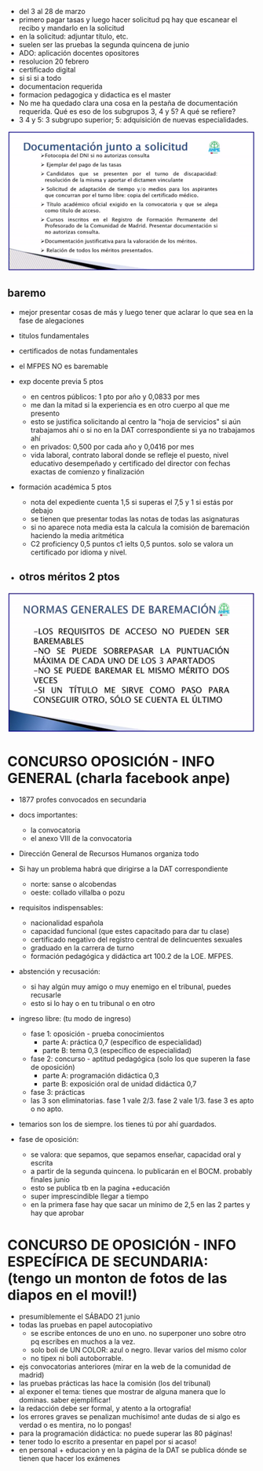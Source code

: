 - del 3 al 28 de marzo 
- primero pagar tasas y luego hacer solicitud pq hay que escanear el recibo y mandarlo en la solicitud
- en la solicitud: adjuntar título, etc.
- suelen ser las pruebas la segunda quincena de junio
- ADO: aplicación docentes opositores
- resolucion 20 febrero
- certificado digital
- si si si a todo
- documentacion requerida
- formacion pedagogica y didactica es el master
- No me ha quedado clara una cosa en la pestaña de documentación requerida. Qué es eso de los subgrupos 3, 4 y 5? A qué se refiere?
- 3 4 y 5: 3 subgrupo superior; 5: adquisición de nuevas especialidades.

![alt text](image.png)

## baremo
- mejor presentar cosas de más y luego tener que aclarar lo que sea en la fase de alegaciones
- titulos fundamentales
- certificados de notas fundamentales
- el MFPES NO es baremable

- exp docente previa 5 ptos
    - en centros públicos: 1 pto por año y 0,0833 por mes
    - me dan la mitad si la experiencia es en otro cuerpo al que me presento
    - esto se justifica solicitando al centro la "hoja de servicios" si aún trabajamos ahí o si no en la DAT correspondiente si ya no trabajamos ahí
    - en privados: 0,500 por cada año y 0,0416 por mes
    - vida laboral, contrato laboral donde se refleje el puesto, nivel educativo desempeñado y certificado del director con fechas exactas de comienzo y finalización
- formación académica 5 ptos
    - nota del expediente cuenta 1,5 si superas el 7,5 y 1 si estás por debajo
    - se tienen que presentar todas las notas de todas las asignaturas
    - si no aparece nota media esta la calcula la comisión de baremación haciendo la media aritmética
    - C2 proficiency 0,5 puntos c1 ielts 0,5 puntos. solo se valora un certificado por idioma y nivel.
- otros méritos 2 ptos
    - 

![alt text](image-1.png)

# CONCURSO OPOSICIÓN - INFO GENERAL (charla facebook anpe)

- 1877 profes convocados en secundaria
- docs importantes:
	- la convocatoria
	- el anexo VIII de la convocatoria
- Dirección General de Recursos Humanos organiza todo
- Si hay un problema habrá que dirigirse a la DAT correspondiente
	- norte: sanse o alcobendas
	- oeste: collado villalba o pozu
- requisitos indispensables:
	- nacionalidad española
	- capacidad funcional (que estes capacitado para dar tu clase)
	- certificado negativo del registro central de delincuentes sexuales
	- graduado en la carrera de turno
	- formación pedagógica y didáctica art 100.2 de la LOE. MFPES.
- abstención y recusación:
	- si hay algún muy amigo o muy enemigo en el tribunal, puedes recusarle
	- esto si lo hay o en tu tribunal o en otro
- ingreso libre: (tu modo de ingreso)
	- fase 1: oposición - prueba conocimientos
		- parte A: práctica 0,7 (específico de especialidad)
		- parte B: tema 0,3 (específico de especialidad)
	- fase 2: concurso - aptitud pedagógica (solo los que superen la fase de oposición)
		- parte A: programación didáctica 0,3
		- parte B: exposición oral de unidad didáctica 0,7
	- fase 3: prácticas
	- las 3 son eliminatorias. fase 1 vale 2/3. fase 2 vale 1/3. fase 3 es apto o no apto.

- temarios son los de siempre. los tienes tú por ahí guardados.

- fase de oposición:
	- se valora: que sepamos, que sepamos enseñar, capacidad oral y escrita
	- a partir de la segunda quincena. lo publicarán en el BOCM. probably finales junio
	- esto se publica tb en la pagina +educación
	- super imprescindible llegar a tiempo
	- en la primera fase hay que sacar un mínimo de 2,5 en las 2 partes y hay que aprobar

# CONCURSO DE OPOSICIÓN - INFO ESPECÍFICA DE SECUNDARIA: (tengo un monton de fotos de las diapos en el movil!)
- presumiblemente el SÁBADO 21 junio
- todas las pruebas en papel autocopiativo
	- se escribe entonces de uno en uno. no superponer uno sobre otro pq escribes en muchos a la vez.
	- solo boli de UN COLOR: azul o negro. llevar varios del mismo color
	- no tipex ni boli autoborrable.
- ejs convocatorias anteriores (mirar en la web de la comunidad de madrid)
- las pruebas prácticas las hace la comisión (los del tribunal)
- al exponer el tema: tienes que mostrar de alguna manera que lo dominas. saber ejemplificar!
- la redacción debe ser formal, y atento a la ortografía!
- los errores graves se penalizan muchísimo! ante dudas de si algo es verdad o es mentira, no lo pongas!
- para la programación didáctica: no puede superar las 80 páginas!
- tener todo lo escrito a presentar en papel por si acaso!
- en personal + educacion y en la página de la DAT se publica dónde se tienen que hacer los exámenes